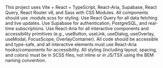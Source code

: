 <!-- Use this file to provide workspace-specific custom instructions to Copilot. For more details, visit https://code.visualstudio.com/docs/copilot/copilot-customization#_use-a-githubcopilotinstructionsmd-file -->

This project uses Vite + React + TypeScript, React-Aria, Supabase, React Query, React Router v6, and Sass with CSS Modules. All components should use .module.scss for styling. Use React Query for all data fetching and live updates. Use Supabase for authentication, PostgreSQL, and real-time subscriptions. Use React-Aria for all interactive components and accessibility primitives (e.g., useButton, useLink, useDialog, useOverlay, useModal, FocusScope, OverlayContainer). All code should be accessible and type-safe, and all interactive elements must use React-Aria hooks/components for accessibility. All styling (including layout, spacing, and colors) must be in SCSS files, not inline or in JS/TSX using the BEM naming convention.